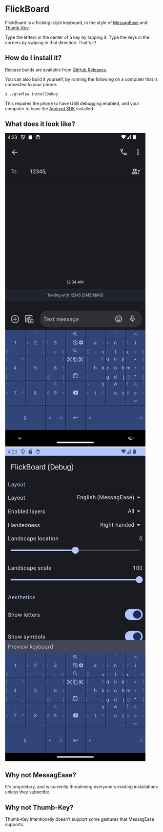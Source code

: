 # FlickBoard

FlickBoard is a flicking-style keyboard, in the style of [MessagEase] and [Thumb-Key].

Type the letters in the center of a key by tapping it. Type the keys in the corners by swiping in
that
direction. That's it!

## How do I install it?

Release builds are available from [GitHub Releases](https://github.com/nightkr/flickboard/releases).

You can also build it yourself, by running the following on a computer that is connected to your
phone:

```bash
$ ./gradlew installDebug
```

This requires the phone to have USB debugging enabled, and your computer to have the [Android SDK]
installed.

## What does it look like?

![Screenshot of the keyboard in use](screenshot-app.png)
![Screenshot of settings panel](screenshot-settings.png)

## Why not MessagEase?

It's proprietary, and is currently threatening everyone's existing installations unless they
subscribe.

## Why not Thumb-Key?

Thumb-Key intentionally doesn't support some gestures that MessagEase supports.

[MessagEase]: https://www.exideas.com/ME/index.php

[Thumb-Key]: https://github.com/dessalines/thumb-key

[Android SDK]: https://developer.android.com/studio